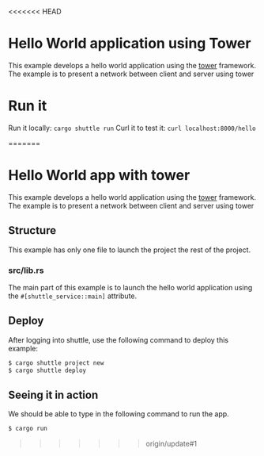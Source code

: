 <<<<<<< HEAD
# Hello World application using Tower
This example develops a hello world application using the [tower](https://docs.rs/tower/latest/tower//) framework.
The example is to present a network between client and server using tower

# Run it
Run it locally: `cargo shuttle run`
Curl it to test it: `curl localhost:8000/hello`

=======
# Hello World app with tower
This example develops a hello world application using the [tower](https://docs.rs/tower/latest/tower//) framework.
The example is to present a network between client and server using tower

## Structure
This example has only one file to launch the project the rest of the project.

### src/lib.rs
The main part of this example is to launch the hello world application using the `#[shuttle_service::main]` attribute.

## Deploy 

After logging into shuttle, use the following command to deploy this example:

```sh
$ cargo shuttle project new
$ cargo shuttle deploy
```

## Seeing it in action
We should be able to type in the following command to run the app.
```sh
$ cargo run
```
>>>>>>> origin/update#1


